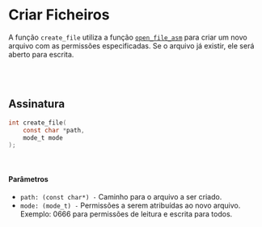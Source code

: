 # Criar Ficheiros
A função `create_file` utiliza a função [`open_file_asm`](../Assembly/Abrir-e-Criar-Ficheiros.md) para criar um novo arquivo com as permissões especificadas. Se o arquivo já existir, ele será aberto para escrita.

<br><br>

## Assinatura 
```C
int create_file(
    const char *path, 
    mode_t mode
);
```

<br>

#### Parâmetros
- `path: (const char*) -` Caminho para o arquivo a ser criado.
- `mode: (mode_t) -` Permissões a serem atribuídas ao novo arquivo. Exemplo: 0666 para permissões de leitura e escrita para todos.